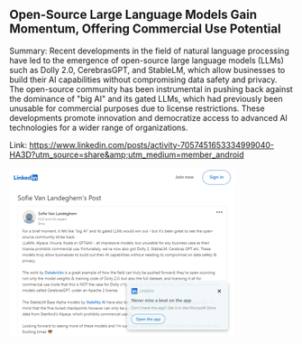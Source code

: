 ## Open-Source Large Language Models Gain Momentum, Offering Commercial Use Potential
Summary: Recent developments in the field of natural language processing have led to the emergence of open-source large language models (LLMs) such as Dolly 2.0, CerebrasGPT, and StableLM, which allow businesses to build their AI capabilities without compromising data safety and privacy. The open-source community has been instrumental in pushing back against the dominance of "big AI" and its gated LLMs, which had previously been unusable for commercial purposes due to license restrictions. These developments promote innovation and democratize access to advanced AI technologies for a wider range of organizations.

Link: https://www.linkedin.com/posts/activity-7057451653334999040-HA3D?utm_source=share&amp;utm_medium=member_android

<img src="/img/facafe97-271b-414c-bcd3-0c0c2d05e065.png" width="400" />
<br/><br/>
